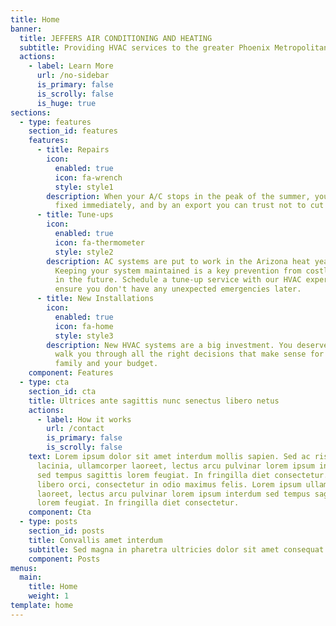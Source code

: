 ```yaml
---
title: Home
banner:
  title: JEFFERS AIR CONDITIONING AND HEATING
  subtitle: Providing HVAC services to the greater Phoenix Metropolitan area.
  actions:
    - label: Learn More
      url: /no-sidebar
      is_primary: false
      is_scrolly: false
      is_huge: true
sections:
  - type: features
    section_id: features
    features:
      - title: Repairs
        icon:
          enabled: true
          icon: fa-wrench
          style: style1
        description: When your A/C stops in the peak of the summer, you need your system
          fixed immediately, and by an export you can trust not to cut corners.
      - title: Tune-ups
        icon:
          enabled: true
          icon: fa-thermometer
          style: style2
        description: AC systems are put to work in the Arizona heat year after year.
          Keeping your system maintained is a key prevention from costly repairs
          in the future. Schedule a tune-up service with our HVAC experts to
          ensure you don't have any unexpected emergencies later.
      - title: New Installations
        icon:
          enabled: true
          icon: fa-home
          style: style3
        description: New HVAC systems are a big investment. You deserve a pro that can
          walk you through all the right decisions that make sense for your
          family and your budget.
    component: Features
  - type: cta
    section_id: cta
    title: Ultrices ante sagittis nunc senectus libero netus
    actions:
      - label: How it works
        url: /contact
        is_primary: false
        is_scrolly: false
    text: Lorem ipsum dolor sit amet interdum mollis sapien. Sed ac risus. Phasellus
      lacinia, ullamcorper laoreet, lectus arcu pulvinar lorem ipsum interdum
      sed tempus sagittis lorem feugiat. In fringilla diet consectetur. Morbi
      libero orci, consectetur in odio maximus felis. Lorem ipsum ullamcorper
      laoreet, lectus arcu pulvinar lorem ipsum interdum sed tempus sagittis
      lorem feugiat. In fringilla diet consectetur.
    component: Cta
  - type: posts
    section_id: posts
    title: Convallis amet interdum
    subtitle: Sed magna in pharetra ultricies dolor sit amet consequat adipiscing lorem.
    component: Posts
menus:
  main:
    title: Home
    weight: 1
template: home
---
```

